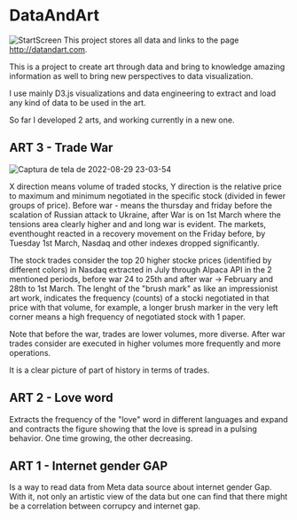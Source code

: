 # DataAndArt
![StartScreen](https://user-images.githubusercontent.com/25573262/182051851-118a37b0-8320-46c7-a3e4-1d3bcb3fdb31.jpg)
This project stores all data and links to the page http://datandart.com.

This is a project to create art through data and bring to knowledge amazing information as well to bring new perspectives to data visualization.

I use mainly D3.js visualizations and data engineering to extract and load any kind of data to be used in the art.

So far I developed 2 arts, and working currently in a new one.

## ART 3 - Trade War
![Captura de tela de 2022-08-29 23-03-54](https://user-images.githubusercontent.com/25573262/187332410-918ddf6d-4b3c-4a9e-beef-1e08074ac3c2.png)

X direction means volume of traded stocks, Y direction is the relative price to maximum and minimum negotiated in the specific stock (divided in fewer groups of price). Before war - means the thursday and friday before the scalation of Russian attack to Ukraine, after War is on 1st March where the tensions area clearly higher and and long war is evident. The markets, eventhought reacted in a recovery movement on the Friday before, by Tuesday 1st March, Nasdaq and other indexes dropped significantly.

The stock trades consider the top 20 higher stocke prices (identified by different colors) in Nasdaq extracted in July through Alpaca API in the 2 mentioned periods, before war 24 to 25th and after war -> February and 28th to 1st March. The lenght of the "brush mark" as like an impressionist art work, indicates the frequency (counts) of a stocki negotiated in that price with that volume, for example, a longer brush marker in the very left corner means a high frequency of negotiated stock with 1 paper. 

Note that before the war, trades are lower volumes, more diverse. After war trades consider are executed in higher volumes more frequently and more operations.

It is a clear picture of part of history in terms of trades.


## ART 2 - Love word 
Extracts the frequency of the "love" word in different languages and expand and contracts the figure showing that the love is spread in a pulsing behavior. One time growing, the other decreasing.


## ART 1 - Internet gender GAP
Is a way to read data from Meta data source about internet gender Gap. With it, not only an artistic view of the data but one can find that there might be a correlation between corrupcy and internet gap.



